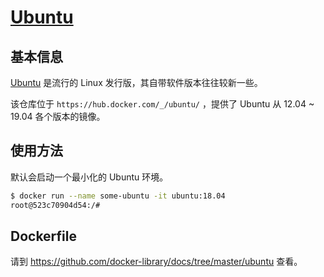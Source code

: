 # [Ubuntu](https://hub.docker.com/_/ubuntu/)

## 基本信息

[Ubuntu](https://en.wikipedia.org/wiki/Ubuntu) 是流行的 Linux 发行版，其自带软件版本往往较新一些。

该仓库位于 `https://hub.docker.com/_/ubuntu/` ，提供了 Ubuntu 从 12.04 ~ 19.04 各个版本的镜像。

## 使用方法

默认会启动一个最小化的 Ubuntu 环境。

```bash
$ docker run --name some-ubuntu -it ubuntu:18.04
root@523c70904d54:/#
```

## Dockerfile

请到 https://github.com/docker-library/docs/tree/master/ubuntu 查看。

